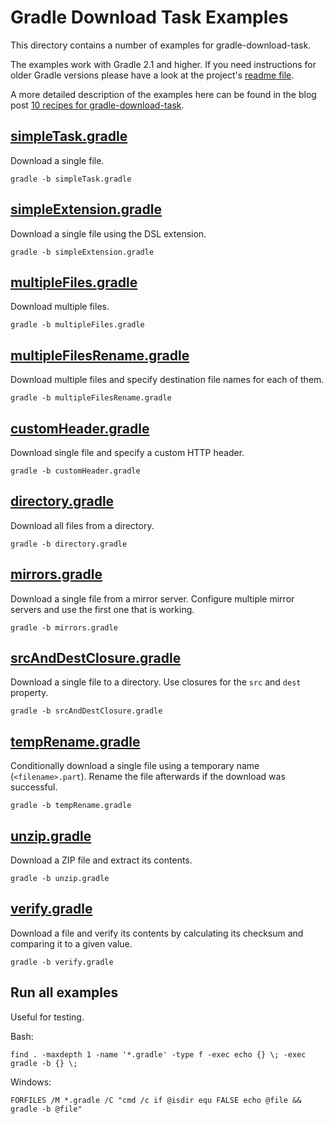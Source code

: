 Gradle Download Task Examples
=============================

This directory contains a number of examples for gradle-download-task.

The examples work with Gradle 2.1 and higher. If you need instructions
for older Gradle versions please have a look at the project's [readme file](../README.md).

A more detailed description of the examples here can be found in the blog post
[10 recipes for gradle-download-task](http://www.michel-kraemer.com/recipes-for-gradle-download).

[simpleTask.gradle](simpleTask.gradle)
--------------------------------------

Download a single file.

    gradle -b simpleTask.gradle

[simpleExtension.gradle](simpleExtension.gradle)
------------------------------------------------

Download a single file using the DSL extension.

    gradle -b simpleExtension.gradle

[multipleFiles.gradle](multipleFiles.gradle)
--------------------------------------------

Download multiple files.

    gradle -b multipleFiles.gradle

[multipleFilesRename.gradle](multipleFilesRename.gradle)
--------------------------------------------------------

Download multiple files and specify destination file names for each of them.

    gradle -b multipleFilesRename.gradle

[customHeader.gradle](customHeader.gradle)
------------------------------------------

Download single file and specify a custom HTTP header.

    gradle -b customHeader.gradle

[directory.gradle](directory.gradle)
------------------------------------

Download all files from a directory.

    gradle -b directory.gradle

[mirrors.gradle](mirrors.gradle)
--------------------------------

Download a single file from a mirror server. Configure multiple mirror servers
and use the first one that is working.

    gradle -b mirrors.gradle

[srcAndDestClosure.gradle](srcAndDestClosure.gradle)
----------------------------------------------------

Download a single file to a directory. Use closures for the `src` and `dest`
property.

    gradle -b srcAndDestClosure.gradle

[tempRename.gradle](tempRename.gradle)
--------------------------------------

Conditionally download a single file using a temporary name (`<filename>.part`).
Rename the file afterwards if the download was successful.

    gradle -b tempRename.gradle

[unzip.gradle](unzip.gradle)
----------------------------

Download a ZIP file and extract its contents.

    gradle -b unzip.gradle

[verify.gradle](verify.gradle)
------------------------------

Download a file and verify its contents by calculating its checksum and
comparing it to a given value.

    gradle -b verify.gradle

Run all examples
----------------

Useful for testing.

Bash:

    find . -maxdepth 1 -name '*.gradle' -type f -exec echo {} \; -exec gradle -b {} \;

Windows:

    FORFILES /M *.gradle /C "cmd /c if @isdir equ FALSE echo @file && gradle -b @file"

